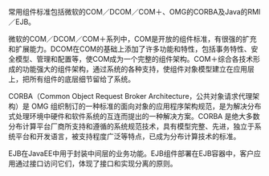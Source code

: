 
常用组件标准包括微软的COM／DCOM／COM＋、OMG的CORBA及Java的RMI／EJB。

微软的COM／DCOM／COM＋系列中，COM是开放的组件标准，有很强的扩充和扩展能力。DCOM在COM的基础上添加了许多功能和特性，包括事务特性、安全模型、管理和配置等，使COM成为一个完整的组件架构。COM＋综合各技术形成的功能强大的组件架构，通过系统的各种支持，使组件对象模型建立在应用层上，把所有组件的底层细节留给了系统。

CORBA（Common Object Request Broker Architecture，公共对象请求代理架构）是 OMG 组织制订的一种标准的面向对象的应用程序架构规范，是为解决分布式处理环境中硬件和软件系统的互连而提出的一种解决方案。CORBA 是绝大多数分布计算平台厂商所支持和遵循的系统规范技术，具有模型完整、先进，独立于系统平台和开发语言，被支持程度广泛等特点，已成为分布计算技术的标准。

EJB在JavaEE中用于封装中间层的业务功能。EJB组件部署在EJB容器中，客户应用通过接口访问它们，体现了接口和实现分离的原则。
